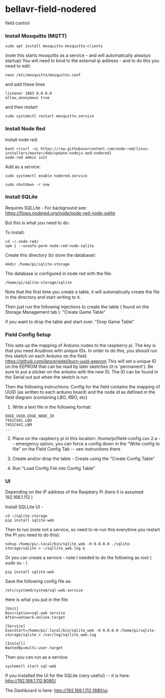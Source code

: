 bellavr-field-nodered
=====================

field control

### Install Mosquitto (MQTT)
```
sudo apt install mosquitto mosquitto-clients
```
(note this starts mosquitto as a service - and will automatically alwasys startup)
You will need to bind to the external ip address - and to do this you need to edit:

```
nano /etc/mosquitto/mosquitto.conf
```

and add these lines
```
listener 1883 0.0.0.0
allow_anonymous true
```

and then restart
```
sudo systemctl restart mosquitto.service
```

### Install Node Red
Install node red:
```
bash <(curl -sL https://raw.githubusercontent.com/node-red/linux-installers/master/deb/update-nodejs-and-nodered)
node-red admin init
```
Add as a service:
```
sudo systemctl enable nodered.service

sudo shutdown -r now
```

### Install SQLite

Requires SQLLite - 
For background see: 
https://flows.nodered.org/node/node-red-node-sqlite

But this is what you need to do:

To install:
 ```
 cd ~/.node-red/
 npm i --unsafe-perm node-red-node-sqlite
 ```

Create this directory (to store the database):
```
mkdir /home/pi/sqlite-storage
```
The database is configured in node red with the file:
```
/home/pi/sqlite-storage/sqlite
```
Note that the first time you create a table, it will automatically create the file in the directory and start writing to it.

 Then just run the following injections to create the table ( found on the Storage Management tab ):
 "Create Game Table"

 if you want to drop the table and start over:
 "Drop Game Table"
 
 ### Field Config Setup
 This sets up the mapping of Arduino nodes to the raspberry pi.  The key is that you need Arudinos with unique IDs.  In order to do this, you should run this sketch on each Arduino on the field. https://github.com/lanceriedel/burn-uuid-eeprom
 This will set a unique ID on the EEPROM that can be read by later sketches (it is 'permanent'). Be sure to put a sticker on the arduino with the new ID.  The ID can be found in the Serial out put when the sketch is run.
 
Then the following instructions:
Config for the field contains the mapping of UUID (as written to each arduino board) and the node id as defined in the field diagram (containing LBO, RBO, etc)

1. Write a text file in the following format:
```
EDGE_UUID,EDGE_NODE_ID
7452C441,LBO
7452C442,LBM
...
```
2. Place on the raspberry pi in this location:
/home/pi/field-config.csv
2.a -- emergency option, you can force a config down in the "Write config to file"  on the Field Config Tab -- see instructions there

3. Create and/or drop the table -  Create using the "Create Config Table"
4. Run "Load Config File into Config Table"


### UI 
Depending on the IP address of the Raspbery Pi (here it is assumed 192.168.1.112 )

Install SQLLite UI -
```
cd ~/sqlite-storage
pip install sqlite-web
```
Then to run (note not a service, so need to re-run this everytime you restart the Pi you need to do this):
```
nohup /home/pi/.local/bin/sqlite_web -H 0.0.0.0 ./sqlite-storage/sqlite > ~/sqllite_web.log &

```

Or you can create a service -  note I needed to do the following as root ( sudo su - )
```
pip install sqlite-web
```

Save the following config file as:
```
/etc/systemd/system/sql-web.service
```
Here is what you put in the file:
```
[Unit]
Description=sql-web service
After=network-online.target

[Service]
ExecStart=/home/pi/.local/bin/sqlite_web -H 0.0.0.0 /home/pi/sqlite-storage/sqlite > /var/log/sqllite_web.log

[Install]
WantedBy=multi-user.target
```

Then you can run as a service:
```
systemctl start sql-web
```



If you installed the UI for the SQLite (very useful) -- it is here:
http://192.168.1.112:8080/

The Dashboard is here:
http://192.168.1.112:1880/ui

